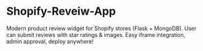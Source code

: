 # Shopify-Reveiw-App
Modern product review widget for Shopify stores (Flask + MongoDB). User can submit reviews with star ratings &amp; images. Easy iframe integration, admin approval, deploy anywhere!
